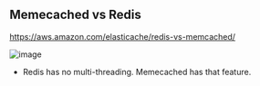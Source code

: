 

## Memecached vs Redis

https://aws.amazon.com/elasticache/redis-vs-memcached/

![image](https://user-images.githubusercontent.com/22568316/102699237-3f5f0080-4211-11eb-9d59-33e94776104f.png)

- Redis has no multi-threading. Memecached has that feature. 
